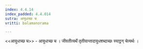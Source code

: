 ```yaml
---
index: 4.4.14
index_padded: 4.4.014
sutra: आयुधाच्छ च
vritti: balamanorama

---
```

<<आयुधाच्छ च>> - आयुधाच्छ च । जीवतीत्यर्थे तृतीयान्तादायुधशब्दाच्छः स्याट्ठन् चेत्यर्थः । 